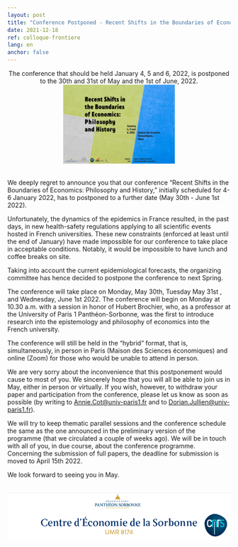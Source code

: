 ```yaml
---
layout: post
title: "Conference Postponed - Recent Shifts in the Boundaries of Economics: Philosophy and History"
date: 2021-12-18
ref: colloque-frontiere
lang: en
anchor: false
---
```


<div class="alert alert-primary" role="alert">
<center>
  The conference that should be held January 4, 5 and 6, 2022, is postponed to the 30th and 31st of May and the 1st of June, 2022.
</center>
</div>

<center>
<img src="/assets/img/posts/affiche_conf_frontieres.jpg" alt="boundary" width = "50%" class = "center">
</center>

<br>

We deeply regret to announce you that our conference “Recent Shifts in the Boundaries of Economics: Philosophy and History,” initially scheduled for 4-6 January 2022, has to postponed to a further date (May 30th - June 1st 2022).


Unfortunately, the dynamics of the epidemics in France resulted, in the past days, in new health-safety regulations applying to all scientific events hosted in French universities. These new constraints (enforced at least until the end of January) have made impossible for our conference to take place in acceptable conditions. Notably, it would be impossible to have lunch and coffee breaks on site.

<!--more-->

Taking into account the current epidemiological forecasts, the organizing committee has hence decided to postpone the conference to next Spring.

The conference will take place on Monday, May 30th, Tuesday May 31st , and Wednesday, June 1st 2022. The conference will begin on Monday at 10.30 a.m. with a session in honor of Hubert Brochier, who, as a professor at the University of Paris 1 Panthéon-Sorbonne, was the first to introduce research into the epistemology and philosophy of economics into the French university.


The conference will still be held in the “hybrid” format, that is, simultaneously, in person in Paris (Maison des Sciences économiques) and online (Zoom) for those who would be unable to attend in person.


We are very sorry about the inconvenience that this postponement would cause to most of you. We sincerely hope that you will all be able to join us in May, either in person or virtually. If you wish, however, to withdraw your paper and participation from the conference, please let us know as soon as possible (by writing to Annie.Cot@univ-paris1.fr and to Dorian.Jullien@univ-paris1.fr).


We will try to keep thematic parallel sessions and the conference schedule the same as the one announced in the preliminary version of the programme (that we circulated a couple of weeks ago). We will be in touch with all of you, in due course, about the conference programme. Concerning the submission of full papers, the deadline for submission is moved to April 15th 2022.


We look forward to seeing you in May.


<br>

<img src="/assets/img/posts/logo_ces.png" alt="CES">
